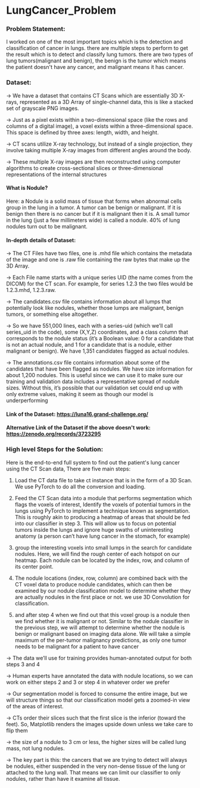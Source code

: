 # LungCancer_Problem

### Problem Statement:

I worked on one of the most important topics which is the detection and classification of cancer in lungs. there are multiple steps to perform to get
the result which is to detect and classify lung tumors. there are two types of lung tumors(malignant and benign), the benign is the tumor which means 
the patient doesn't have any cancer, and malignant means it has cancer.

### Dataset:

-> We have a dataset that contains CT Scans which are essentially 3D X-rays, represented as a 3D Array of single-channel data, this is like a
stacked set of grayscale PNG images.

-> Just as a pixel exists within a two-dimensional space (like the rows and columns of a digital image),
a voxel exists within a three-dimensional space. This space is defined by three axes: length, width, and height.

-> CT scans utilize X-ray technology, but instead of a single projection, they involve taking multiple X-ray images from different angles around the body.

-> These multiple X-ray images are then reconstructed using computer algorithms to create cross-sectional slices or three-dimensional representations of the internal structures

#### What is Nodule?

Here: a Nodule is a solid mass of tissue that forms when abnormal cells group in the lung in a tumor. A tumor can be benign or malignant.
If it is benign then there is no cancer but if it is malignant then it is.  A small tumor in the lung (just a few millimeters wide) is called a nodule.
40% of lung nodules turn out to be malignant.

#### In-depth details of Dataset:

-> The CT Files have two files, one is .mhd file which contains the metadata of the image and one is .raw file containing the raw bytes
that make up the 3D Array.

-> Each File name starts with a unique series UID (the name comes from the DICOM) for the CT scan. For example, for series 1.2.3 the two files would be
1.2.3.mhd, 1.2.3.raw.

-> The candidates.csv file contains information about all lumps that potentially look like
nodules, whether those lumps are malignant, benign tumors, or something else altogether.

-> So we have 551,000 lines, each with a series-uid (which we’ll call series_uid in the
code), some (X,Y,Z) coordinates, and a class column that corresponds to the nodule
status (it’s a Boolean value: 0 for a candidate that is not an actual nodule, and 1 for a
candidate that is a nodule, either malignant or benign). We have 1,351 candidates
flagged as actual nodules.

-> The annotations.csv file contains information about some of the candidates that
have been flagged as nodules. We have size information for about 1,200 nodules.
This is useful since we can use it to make sure our training and validation data includes a
representative spread of nodule sizes. Without this, it’s possible that our validation set
could end up with only extreme values, making it seem as though our model is underperforming

#### Link of the Dataset: https://luna16.grand-challenge.org/
#### Alternative Link of the Dataset if the above doesn't work: https://zenodo.org/records/3723295


### High level Steps for the Solution:

Here is the end-to-end full system to find out the patient's lung cancer using the CT Scan data, There are five main steps:


1) Load the CT data file to take ct instance that is in the form of a 3D Scan. We use PyTorch to do all the conversion and loading.

2) Feed the CT Scan data into a module that performs segmentation which flags the voxels of interest,
Identify the voxels of potential tumors in the lungs using PyTorch to implement a technique known as segmentation. This is roughly akin to producing a
heatmap of areas that should be fed into our classifier in step 3. This will allow us to focus on potential tumors inside the lungs and
ignore huge swaths of uninteresting anatomy (a person can’t have lung cancer in the stomach, for example)

3) group the interesting voxels into small lumps in the search for candidate nodules. Here, we will find the rough center of each
hotspot on our heatmap. Each nodule can be located by the index, row, and column of its center point.

4) The nodule locations (index, row, column) are combined back with the CT voxel data to produce nodule candidates, which can then be examined by
our nodule classification model to determine whether they are actually nodules in the first place or not. we use 3D Convolution for classification.

5) and after step 4 when we find out that this voxel group is a nodule then we find whether it is malignant or not.
Similar to the nodule classifier in the previous step, we will attempt to determine whether the nodule is benign or malignant based on imaging data alone. We
will take a simple maximum of the per-tumor malignancy predictions, as only one tumor needs to be malignant for a patient to have cancer


-> The data we’ll use for training provides human-annotated output for both steps 3 and 4

-> Human experts have annotated the data with nodule locations, so we can work on either steps 2 and 3 or step 4 in whatever order we prefer

-> Our segmentation model is forced to consume the entire image, but we will structure things so that our classification model gets a
zoomed-in view of the areas of interest.

-> CTs order their slices such that the first slice is the inferior (toward the feet). So, Matplotlib renders the images upside
down unless we take care to flip them

-> the size of a nodule to 3 cm or less, the higher sizes will be called lung mass, not lung nodules.

-> The key part is this: the cancers that we are trying to detect will always be nodules, either suspended in the very non-dense tissue of the lung or
attached to the lung wall. That means we can limit our classifier to only nodules, rather than have it examine all tissue.
